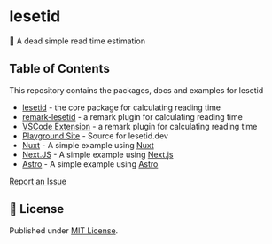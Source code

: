 # lesetid

📖 A dead simple read time estimation

## Table of Contents

This repository contains the packages, docs and examples for lesetid

- [lesetid](https://github.com/luxass/lesetid/tree/main/packages/lesetid) - the
  core package for calculating reading time
- [remark-lesetid](https://github.com/luxass/lesetid/tree/main/packages/remark-lesetid) - a
  remark plugin for calculating reading time
- [VSCode Extension](https://github.com/luxass/lesetid/tree/main/packages/vscode) - a
  remark plugin for calculating reading time
- [Playground Site](https://github.com/luxass/lesetid/tree/main/www) - Source
  for lesetid.dev
- [Nuxt](https://github.com/luxass/lesetid/tree/main/examples/with-nuxt) -
  A simple example using [Nuxt](https://nuxt.com)
- [Next.JS](https://github.com/luxass/lesetid/tree/main/examples/with-next) -
  A simple example using [Next.js](https://nextjs.org)
- [Astro](https://github.com/luxass/lesetid/tree/main/examples/with-astro) -
  A simple example using [Astro](https://astro.build)

[Report an Issue](https://github.com/luxass/lesetid/issues/new)

## 📄 License

Published under [MIT License](./LICENSE).
